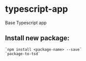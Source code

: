 # typescript-app
Base Typescript app

## Install new package:
    `npm install <package-name> --save`
    `package-to-tsd`
